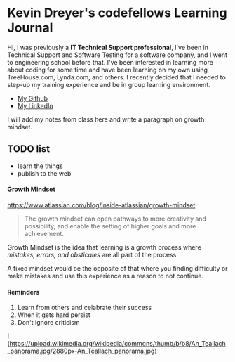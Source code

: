 # Kevin Dreyer's codefellows Learning Journal

Hi, I was previously a **IT Technical Support professional**, I've been in Technical Support and Software Testing for a software company, and I went to engineering school before that.  I've been interested in learning more about coding for some time and have been learning on my own using TreeHouse.com, Lynda.com, and others.  I recently decided that I needed to step-up my training experience and be in group learning environment.

* [My Github](https://github.com/astrokd)
* [My LinkedIn](https://www.linkedin.com/in/kevinjdreyer/)

I will add my notes from class here and write a paragraph on growth mindset.

## TODO list

- learn the things 
- publish to the web 

#### Growth Mindset

https://www.atlassian.com/blog/inside-atlassian/growth-mindset


> The growth mindset can open pathways to more creativity and possibility, and enable the setting of higher goals and more achievement.

Growth Mindset is the idea that learning is a growth process where *mistakes, errors, and obsticales* are all part of the process.

A fixed mindset would be the opposite of that where you finding difficulty or make mistakes and use this experience as a reason to not continue.


#### Reminders

1. Learn from others and celabrate their success
2. When it gets hard persist
3. Don't ignore criticism



!(https://upload.wikimedia.org/wikipedia/commons/thumb/b/b8/An_Teallach_panorama.jpg/2880px-An_Teallach_panorama.jpg)

